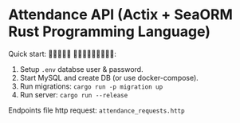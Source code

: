 # Attendance API (Actix + SeaORM Rust Programming Language)

Quick start:  🏇🦄🏇🐫🦙 🐯🦁🐮🦒🦓🐍🐬🐳🐋:
1. Setup `.env` databse user & password.
2. Start MySQL and create DB (or use docker-compose).
3. Run migrations: `cargo run -p migration up`
4. Run server: `cargo run --release`

Endpoints file http request:  `attendance_requests.http`
